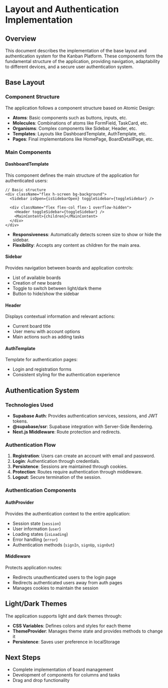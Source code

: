 # Layout and Authentication Implementation

## Overview

This document describes the implementation of the base layout and authentication system for the Kanban Platform. These components form the fundamental structure of the application, providing navigation, adaptability to different devices, and a secure user authentication system.

## Base Layout

### Component Structure

The application follows a component structure based on Atomic Design:

- **Atoms**: Basic components such as buttons, inputs, etc.
- **Molecules**: Combinations of atoms like FormField, TaskCard, etc.
- **Organisms**: Complex components like Sidebar, Header, etc.
- **Templates**: Layouts like DashboardTemplate, AuthTemplate, etc.
- **Pages**: Final implementations like HomePage, BoardDetailPage, etc.

### Main Components

#### DashboardTemplate

This component defines the main structure of the application for authenticated users:

```tsx
// Basic structure
<div className="flex h-screen bg-background">
  <Sidebar isOpen={isSidebarOpen} toggleSidebar={toggleSidebar} />

  <div className="flex flex-col flex-1 overflow-hidden">
    <Header toggleSidebar={toggleSidebar} />
    <MainContent>{children}</MainContent>
  </div>
</div>
```

- **Responsiveness**: Automatically detects screen size to show or hide the sidebar.
- **Flexibility**: Accepts any content as children for the main area.

#### Sidebar

Provides navigation between boards and application controls:

- List of available boards
- Creation of new boards
- Toggle to switch between light/dark theme
- Button to hide/show the sidebar

#### Header

Displays contextual information and relevant actions:

- Current board title
- User menu with account options
- Main actions such as adding tasks

#### AuthTemplate

Template for authentication pages:

- Login and registration forms
- Consistent styling for the authentication experience

## Authentication System

### Technologies Used

- **Supabase Auth**: Provides authentication services, sessions, and JWT tokens.
- **@supabase/ssr**: Supabase integration with Server-Side Rendering.
- **Next.js Middleware**: Route protection and redirects.

### Authentication Flow

1. **Registration**: Users can create an account with email and password.
2. **Login**: Authentication through credentials.
3. **Persistence**: Sessions are maintained through cookies.
4. **Protection**: Routes require authentication through middleware.
5. **Logout**: Secure termination of the session.

### Authentication Components

#### AuthProvider

Provides the authentication context to the entire application:

- Session state (`session`)
- User information (`user`)
- Loading states (`isLoading`)
- Error handling (`error`)
- Authentication methods (`signIn`, `signUp`, `signOut`)

#### Middleware

Protects application routes:

- Redirects unauthenticated users to the login page
- Redirects authenticated users away from auth pages
- Manages cookies to maintain the session

## Light/Dark Themes

The application supports light and dark themes through:

- **CSS Variables**: Defines colors and styles for each theme
- **ThemeProvider**: Manages theme state and provides methods to change it
- **Persistence**: Saves user preference in localStorage

## Next Steps

- Complete implementation of board management
- Development of components for columns and tasks
- Drag and drop functionality

